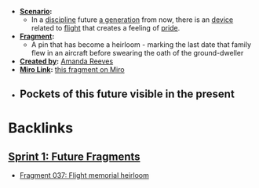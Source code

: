 - **[Scenario](<Scenario.md>):** 
    - In a [discipline](<discipline.md>) future [a generation](<a generation.md>) from now, there is an [device](<device.md>) related to [flight](<flight.md>) that creates a feeling of [pride](<pride.md>).
- **[Fragment](<Fragment.md>):** 
    - A pin that has become a heirloom - marking the last date that family flew in an aircraft before swearing the oath of the ground-dweller
- **[Created by](<Created by.md>):** [Amanda Reeves](<Amanda Reeves.md>)
- **[Miro Link](<Miro Link.md>):** [this fragment on Miro](https://miro.com/app/board/o9J_kpEmVVk=/?moveToWidget=3074457348849827767&cot=6)
- **Pockets of this future visible in the present**
    - 

# Backlinks
## [Sprint 1: Future Fragments](<Sprint 1: Future Fragments.md>)
- [Fragment 037: Flight memorial heirloom](<Fragment 037: Flight memorial heirloom.md>)

